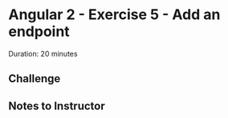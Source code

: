 # Angular 2 - Exercise 5 - Add an endpoint

Duration: 20 minutes


## Challenge


## Notes to Instructor

